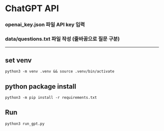 # ChatGPT API
### openai_key.json 파일 API key 입력
### data/questions.txt 파일 작성 (줄바꿈으로 질문 구분)
---

## set venv
```
python3 -m venv .venv && source .venv/bin/activate
```

## python package install
```
python3 -m pip install -r requirements.txt
```

## Run
```
python3 run_gpt.py
```
